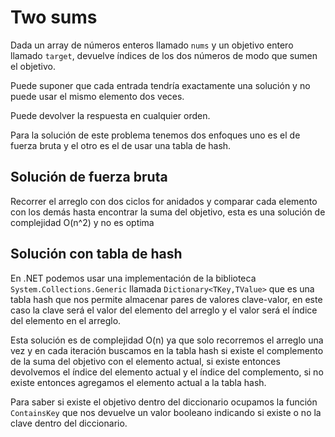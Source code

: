 # Two sums

Dada un array de números enteros llamado `nums` y un objetivo entero llamado `target`, devuelve índices de los dos números de modo que sumen el objetivo.

Puede suponer que cada entrada tendría exactamente una solución y no puede usar el mismo elemento dos veces.

Puede devolver la respuesta en cualquier orden.


Para la solución de este problema tenemos dos enfoques uno es el de fuerza bruta y el otro es el de usar una tabla de hash.

## Solución de fuerza bruta

Recorrer el arreglo con dos ciclos for anidados y comparar cada elemento con los demás hasta encontrar la suma del objetivo, esta es una solución de complejidad O(n^2) y no es optima

## Solución con tabla de hash

En .NET podemos usar una implementación de la biblioteca `System.Collections.Generic` llamada `Dictionary<TKey,TValue>` que es una tabla hash que nos permite almacenar pares de valores clave-valor, en este caso la clave será el valor del elemento del arreglo y el valor será el índice del elemento en el arreglo.

Esta solución es de complejidad O(n) ya que solo recorremos el arreglo una vez y en cada iteración buscamos en la tabla hash si existe el complemento de la suma del objetivo con el elemento actual, si existe entonces devolvemos el índice del elemento actual y el índice del complemento, si no existe entonces agregamos el elemento actual a la tabla hash.

Para saber si existe el objetivo dentro del diccionario ocupamos la función `ContainsKey` que nos devuelve un valor booleano indicando si existe o no la clave dentro del diccionario.